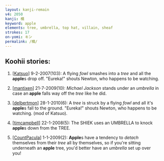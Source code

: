 ```yaml
---
layout: kanji-remain
v4: 2050
kanji: 檎
keyword: apple
elements: tree, umbrella, top hat, villain, sheaf
strokes: 17
on-yomi: キン
permalink: /檎/
---
```


## Koohii stories: 

1) [<a href="http://kanji.koohii.com/profile/Katsuo">Katsuo</a>] 9-2-2007(103): A flying <em>fowl</em> smashes into a <em>tree</em> and all the<strong> apple</strong>s drop off. &quot;Eureka!&quot; shouts Newton, who happens to be watching.

2) [<a href="http://kanji.koohii.com/profile/mantixen">mantixen</a>] 21-7-2009(10): <em>Michael Jackson</em> stands under an <em>umbrella</em> in case an<strong> apple</strong> falls way off the <em>tree</em> like he did.

3) [<a href="http://kanji.koohii.com/profile/delbertmon">delbertmon</a>] 28-1-2010(6): A <em>tree</em> is struck by a flying <em>fowl</em> and all it&#039;s<strong> apple</strong>s fall to the ground. &quot;Eureka!&quot; shouts Newton, who happens to be watching. (mod of Katsuo).

4) [<a href="http://kanji.koohii.com/profile/timcampbell">timcampbell</a>] 22-1-2008(5): The SHIEK uses an UMBRELLA to knock<strong> apple</strong>s down from the TREE.

5) [<a href="http://kanji.koohii.com/profile/CountPacula">CountPacula</a>] 1-1-2009(2): <strong>Apple</strong>s have a tendency to <em>detach</em> themselves from their <em>tree</em> all by themselves, so if you&#039;re sitting underneath an<strong> apple</strong> tree, you&#039;d better have an <em>umbrella</em> set up over you!

